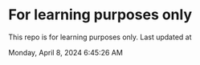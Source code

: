 # For learning purposes only
This repo is for learning purposes only.
Last updated at

Monday, April 8, 2024 6:45:26 AM

